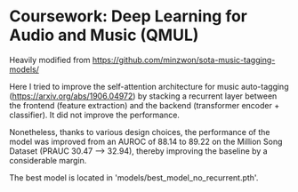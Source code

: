 # Coursework: Deep Learning for Audio and Music (QMUL)

Heavily modified from https://github.com/minzwon/sota-music-tagging-models/ 

Here I tried to improve the self-attention architecture for music auto-tagging (https://arxiv.org/abs/1906.04972) by stacking a recurrent layer between the frontend (feature extraction) and the backend (transformer encoder + classifier). It did not improve the performance.

Nonetheless, thanks to various design choices, the performance of the model was improved from an AUROC of 88.14 to 89.22 on the Million Song Dataset (PRAUC 30.47 --> 32.94), thereby improving the baseline by a considerable margin.


The best model is located in 'models/best_model_no_recurrent.pth'.
